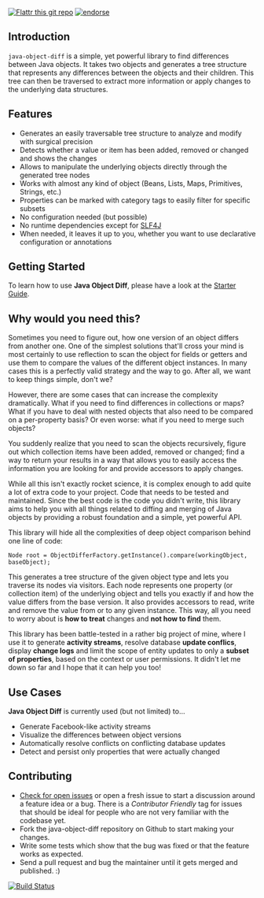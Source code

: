 [![Flattr this git repo](http://api.flattr.com/button/flattr-badge-large.png)](https://flattr.com/submit/auto?user_id=SQiShER&url=https://github.com/SQiShER/java-object-diff&title=java-object-diff&language=&tags=github&category=software) 
[![endorse](https://api.coderwall.com/sqisher/endorsecount.png)](https://coderwall.com/sqisher)

## Introduction

`java-object-diff` is a simple, yet powerful library to find differences between Java objects. It takes two objects and generates a tree structure that represents any differences between the objects and their children. This tree can then be traversed to extract more information or apply changes to the underlying data structures.

## Features

* Generates an easily traversable tree structure to analyze and modify with surgical precision
* Detects whether a value or item has been added, removed or changed and shows the changes
* Allows to manipulate the underlying objects directly through the generated tree nodes
* Works with almost any kind of object (Beans, Lists, Maps, Primitives, Strings, etc.)
* Properties can be marked with category tags to easily filter for specific subsets
* No configuration needed (but possible)
* No runtime dependencies except for [SLF4J](http://www.slf4j.org/)
* When needed, it leaves it up to you, whether you want to use declarative configuration or annotations

## Getting Started

To learn how to use **Java Object Diff**, please have a look at the [Starter Guide](https://github.com/SQiShER/java-object-diff/wiki/Getting-Started).

## Why would you need this?

Sometimes you need to figure out, how one version of an object differs from another one. One of the simplest solutions that'll cross your mind is most certainly to use reflection to scan the object for fields or getters and use them to compare the values of the different object instances. In many cases this is a perfectly valid strategy and the way to go. After all, we want to keep things simple, don't we?

However, there are some cases that can increase the complexity dramatically. What if you need to find differences in collections or maps? What if you have to deal with nested objects that also need to be compared on a per-property basis? Or even worse: what if you need to merge such objects?

You suddenly realize that you need to scan the objects recursively, figure out which collection items have been added, removed or changed; find a way to return your results in a way that allows you to easily access the information you are looking for and provide accessors to apply changes.

While all this isn't exactly rocket science, it is complex enough to add quite a lot of extra code to your project. Code that needs to be tested and maintained. Since the best code is the code you didn't write, this library aims to help you with all things related to diffing and merging of Java objects by providing a robust foundation and a simple, yet powerful API.

This library will hide all the complexities of deep object comparison behind one line of code:

	Node root = ObjectDifferFactory.getInstance().compare(workingObject, baseObject);

This generates a tree structure of the given object type and lets you traverse its nodes via visitors. Each node represents  one property (or collection item) of the underlying object and tells you exactly if and how the value differs from the base version. It also  provides accessors to read, write and remove the value from or to any given instance. This way, all you need to worry about is **how to treat** changes and **not how to find** them.

This library has been battle-tested in a rather big project of mine, where I use it to generate **activity streams**, resolve database **update conflics**, display **change logs** and limit the scope of entity updates to only a **subset of properties**, based on the context or user permissions. It didn't let me down so far and I hope that it can help you too!

## Use Cases

**Java Object Diff** is currently used (but not limited) to...

* Generate Facebook-like activity streams
* Visualize the differences between object versions
* Automatically resolve conflicts on conflicting database updates
* Detect and persist only properties that were actually changed

## Contributing

* [Check for open issues](https://github.com/SQiShER/java-object-diff/issues) or open a fresh issue to start a discussion around a feature idea or a bug. There is a *Contributor Friendly* tag for issues that should be ideal for people who are not very familiar with the codebase yet.
* Fork the java-object-diff repository on Github to start making your changes.
* Write some tests which show that the bug was fixed or that the feature works as expected.
* Send a pull request and bug the maintainer until it gets merged and published. :)
 
[![Build Status](https://travis-ci.org/SQiShER/java-object-diff.png?branch=master)](https://travis-ci.org/SQiShER/java-object-diff)
